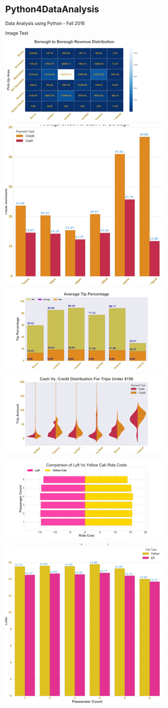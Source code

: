 # Python4DataAnalysis
Data Analysis using Python - Fall 2016

Image Test


![](Analysis/Analysis1/reports/png/All_All_2016_12_10_14_32_08.png?token=AJjBAvueiasEFrC3NGDEI5-qvNdAHPitks5YVZv-wA%3D%3D)


![](Analysis/Analysis2/reports/png/All_All_2016_12_10_14_49_24.png?token=AJjBAjHEzhY84l8Jbrv2wKgVJRAvVRTUks5YVZzQwA%3D%3D)


![](Analysis/Analysis3/reports/png/All_All_2016_12_10_14_49_53.png?token=AJjBAotkT7Ez9mXpOc2wYDJ8v6dGs06_ks5YVZz4wA%3D%3D)


![](Analysis/Analysis4/reports/png/All_All_2016_12_10_14_53_02.png?token=AJjBAl1R6SDueVSYMBoTRCQRgrlWxUWHks5YVZ0qwA%3D%3D)


![](Analysis/Analysis5/reports/png/All_All_2016_12_10_14_55_59_bidirectional.png?token=AJjBAntMGVvZLQbbXTd0eSySIS7TvD-mks5YVZ1dwA%3D%3D)

![](Analysis/Analysis5/reports/png/All_All_2016_12_10_14_55_59_bar_plot.png?token=AJjBAmThvCuXNpa-McilCPe39qbnavDOks5YVZ2FwA%3D%3D)